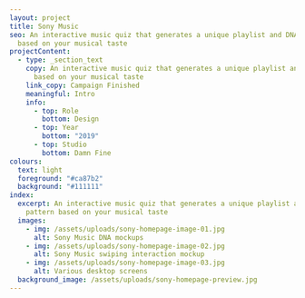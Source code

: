 ```yaml
---
layout: project
title: Sony Music
seo: An interactive music quiz that generates a unique playlist and DNA pattern
  based on your musical taste
projectContent:
  - type: _section_text
    copy: An interactive music quiz that generates a unique playlist and DNA pattern
      based on your musical taste
    link_copy: Campaign Finished
    meaningful: Intro
    info:
      - top: Role
        bottom: Design
      - top: Year
        bottom: "2019"
      - top: Studio
        bottom: Damn Fine
colours:
  text: light
  foreground: "#ca87b2"
  background: "#111111"
index:
  excerpt: An interactive music quiz that generates a unique playlist and DNA
    pattern based on your musical taste
  images:
    - img: /assets/uploads/sony-homepage-image-01.jpg
      alt: Sony Music DNA mockups
    - img: /assets/uploads/sony-homepage-image-02.jpg
      alt: Sony Music swiping interaction mockup
    - img: /assets/uploads/sony-homepage-image-03.jpg
      alt: Various desktop screens
  background_image: /assets/uploads/sony-homepage-preview.jpg
---
```

